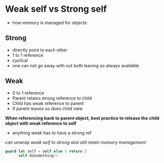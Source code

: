 # Weak self vs Strong self
* how memory is managed for objects 

## Strong 
* directly point to each other 
* 1 to 1 reference 
* cyclical 
* one can not go away with out both leaving so always available 


## Weak 
* 0 to 1 reference 
* Parent retains strong reference to child 
* Child has weak reference to parent
* if parent leaves so does child view 


**When referencing back to parent object, best practice to release the child object with weak reference to self**
* anything weak has to have a strong ref

*can unwrap weak self to strong and still retain memory management*

```swift
guard let self = self else { return }
      self.doSomething()
```